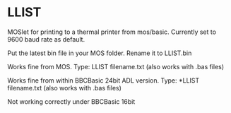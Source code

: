 # LLIST
MOSlet for printing to a thermal printer from mos/basic.
Currently set to 9600 baud rate as default.

Put the latest bin file in your MOS folder. Rename it to LLIST.bin

Works fine from MOS.
Type: LLIST filename.txt (also works with .bas files)

Works fine from within BBCBasic 24bit ADL version.
Type: *LLIST filename.txt (also works with .bas files)

Not working correctly under BBCBasic 16bit

